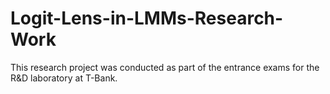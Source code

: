 # Logit-Lens-in-LMMs-Research-Work
This research project was conducted as part of the entrance exams for the R&amp;D laboratory at T-Bank.
